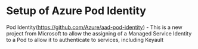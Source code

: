 # Setup of Azure Pod Identity

Pod Identity(https://github.com/Azure/aad-pod-identity) - This is a new project from Microsoft to allow the assigning of a Managed Service Identity to a Pod to allow it to authenticate to services, including Keyault
